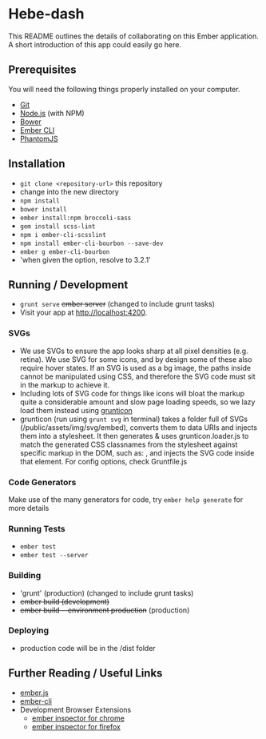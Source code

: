 # Hebe-dash

This README outlines the details of collaborating on this Ember application.
A short introduction of this app could easily go here.

## Prerequisites

You will need the following things properly installed on your computer.

* [Git](http://git-scm.com/)
* [Node.js](http://nodejs.org/) (with NPM)
* [Bower](http://bower.io/)
* [Ember CLI](http://www.ember-cli.com/)
* [PhantomJS](http://phantomjs.org/)

## Installation

* `git clone <repository-url>` this repository
* change into the new directory
* `npm install`
* `bower install`
* `ember install:npm broccoli-sass`
* `gem install scss-lint`
* `npm i ember-cli-scsslint`
* `npm install ember-cli-bourbon --save-dev`
* `ember g ember-cli-bourbon`
* 'when given the option, resolve to 3.2.1'

## Running / Development

* `grunt serve` ~~ember server~~ (changed to include grunt tasks)
* Visit your app at [http://localhost:4200](http://localhost:4200).

### SVGs
* We use SVGs to ensure the app looks sharp at all pixel densities (e.g. retina). We use SVG for some icons, and by design some of these also require hover states. If an SVG is used as a bg image, the paths inside cannot be manipulated using CSS, and therefore the SVG code must sit in the markup to achieve it.
* Including lots of SVG code for things like icons will bloat the markup quite a considerable amount and slow page loading speeds, so we lazy load them instead using [grunticon](https://github.com/filamentgroup/grunticon)
* grunticon (run using `grunt svg` in terminal) takes a folder full of SVGs (/public/assets/img/svg/embed), converts them to data URIs and injects them into a stylesheet. It then generates & uses grunticon.loader.js to match the generated CSS classnames from the stylesheet against specific markup in the DOM, such as: <span class="svg-toolbox" data-grunticon-embed></span>, and injects the SVG code inside that element. For config options, check Gruntfile.js

### Code Generators

Make use of the many generators for code, try `ember help generate` for more details

### Running Tests

* `ember test`
* `ember test --server`

### Building

* 'grunt' (production) (changed to include grunt tasks)
* ~~ember build (development)~~
* ~~ember build --environment production~~ (production)

### Deploying

* production code will be in the /dist folder

## Further Reading / Useful Links

* [ember.js](http://emberjs.com/)
* [ember-cli](http://www.ember-cli.com/)
* Development Browser Extensions
  * [ember inspector for chrome](https://chrome.google.com/webstore/detail/ember-inspector/bmdblncegkenkacieihfhpjfppoconhi)
  * [ember inspector for firefox](https://addons.mozilla.org/en-US/firefox/addon/ember-inspector/)

